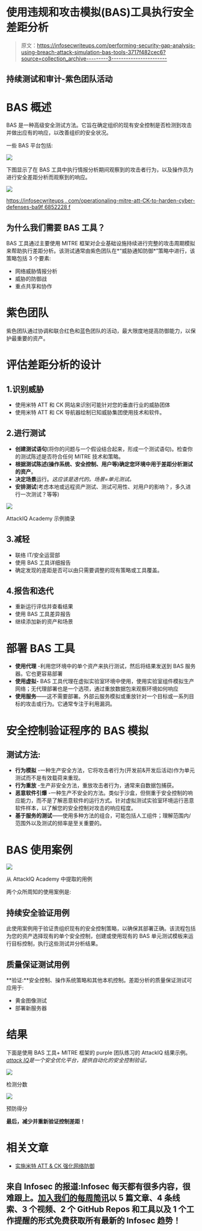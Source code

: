 # 使用违规和攻击模拟(BAS)工具执行安全差距分析

> 原文：<https://infosecwriteups.com/performing-security-gap-analysis-using-breach-attack-simulation-bas-tools-3717f482cec6?source=collection_archive---------3----------------------->

## 持续测试和审计-紫色团队活动

# BAS 概述

BAS 是一种高级安全测试方法。它旨在确定组织的现有安全控制是否检测到攻击并做出应有的响应，以改善组织的安全状况。

一些 BAS 平台包括:

![](img/39159dd089e65d1147fb6ff6127397a3.png)

下图显示了在 BAS 工具中执行情报分析期间观察到的攻击者行为，以及操作员为进行安全差距分析而观察到的响应。

![](img/8b88807e8002c933ad0d5948c1f5ef37.png)

[https://infosecwriteups . com/operationaling-mitre-att-CK-to-harden-cyber-defenses-ba9f 6852228 f](/operationalizing-mitre-att-ck-to-harden-cyber-defenses-ba9f6852228f)

## 为什么我们需要 BAS 工具？

BAS 工具通过主要使用 MITRE 框架对企业基础设施持续进行完整的攻击周期模拟来帮助执行差距分析。该测试通常由紫色团队在*“威胁通知防御*”策略中进行，该策略包括 3 个要素:

*   网络威胁情报分析
*   威胁的防御战
*   重点共享和协作

# 紫色团队

紫色团队通过协调和联合红色和蓝色团队的活动，最大限度地提高防御能力，以保护最重要的资产。

# 评估差距分析的设计

## 1.识别威胁

*   使用米特 ATT 和 CK 网站来识别可能针对您的垂直行业的威胁团体
*   使用米特 ATT 和 CK 导航器绘制已知威胁集团使用技术和软件。

## 2.进行测试

*   **创建测试语句**(将你的问题与一个假设结合起来，形成一个测试语句)。检查你的测试陈述是否符合任何 MITRE 技术和策略。
*   **根据测试陈述(操作系统、安全控制、用户等)确定您环境中用于差距分析测试的资产**。
*   **决定场景**运行。*这应该是迭代的。场景=单元测试。*
*   **安排测试**(考虑本地或远程资产测试、测试可用性、对用户的影响？，多久进行一次测试？等等)

![](img/67411d6f61c454e1c3cf77dc0d3802d9.png)

AttackIQ Academy 示例摘录

## 3.减轻

*   联络 IT/安全运营部
*   使用 BAS 工具详细报告
*   确定发现的差距是否可以由只需要调整的现有策略或工具覆盖。

## 4.报告和迭代

*   重新运行评估并查看结果
*   使用 BAS 工具差异报告
*   继续添加新的资产和场景

# **部署 BAS 工具**

*   **使用代理** -利用您环境中的单个资产来执行测试，然后将结果发送到 BAS 服务器。它也更容易部署
*   **使用虚拟-** BAS 工具代理在虚拟实验室环境中使用，使用实验室组件模拟生产网络；无代理部署也是一个选项，通过重放数据包来观察环境如何响应
*   **使用服务**——这不需要部署。外部云服务模拟或重放针对一个目标或一系列目标的攻击或行为。它通常专注于利用漏洞。

# 安全控制验证程序的 BAS 模拟

## 测试方法:

*   **行为模拟** -一种生产安全方法，它将攻击者行为(开发前&开发后活动)作为单元测试而不是有效载荷来重现。
*   **行为重放** -生产非安全方法，重放攻击者行为，通常来自数据包捕获。
*   **恶意软件引爆** -一种生产不安全的方法。类似于沙盒，但侧重于安全控制的响应能力，而不是了解恶意软件的运行方式。针对虚拟测试实验室环境运行恶意软件样本，以了解您的安全控制对攻击的响应程度。
*   **基于服务的测试**——使用多种方法的组合，可能包括人工组件；理解范围内/范围外以及测试的频率是至关重要的。

# BAS 使用案例

![](img/6f61a30e9262d52dba3ceeaecd670460.png)

从 AttackIQ Academy 中提取的用例

两个众所周知的使用案例是:

## 持续安全验证用例

此使用案例用于验证贵组织现有的安全控制策略，以确保其部署正确。该流程包括为您的资产选择现有的单个安全控制，创建或使用现有的 BAS 单元测试模板来运行目标控制，执行这些测试并分析结果。

## 质量保证测试用例

**验证:**安全控制、操作系统策略和其他本机控制。差距分析的质量保证测试可应用于:

*   黄金图像测试
*   部署新服务器

# 结果

下面是使用 BAS 工具+ MITRE 框架的 purple 团队练习的 AttackIQ 结果示例。[*attack IQ*](https://www.attackiq.com/)*是一个安全优化平台，提供自动化的安全控制验证。*

![](img/0af1e6ee67f915fce75cd543dbf7bfaa.png)

检测分数

![](img/a50520f791eb71d8882c0fb3a75e3021.png)

预防得分

**最后，减少并重新验证控制差距！**

# 相关文章

*   [实施米特 ATT & CK 强化网络防御](/operationalizing-mitre-att-ck-to-harden-cyber-defenses-ba9f6852228f)

## 来自 Infosec 的报道:Infosec 每天都有很多内容，很难跟上。[加入我们的每周简讯](https://weekly.infosecwriteups.com/)以 5 篇文章、4 条线索、3 个视频、2 个 GitHub Repos 和工具以及 1 个工作提醒的形式免费获取所有最新的 Infosec 趋势！
